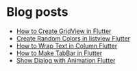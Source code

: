 # Blog posts
<!-- BLOG-POST-LIST:START -->
- [How to Create GridView in Flutter](https://flutterflux.com/how-to-create-gridview-in-flutter/)
- [Create Random Colors in listview Flutter](https://flutterflux.com/create-random-colors-in-listview-flutter/)
- [How to Wrap Text in Column Flutter](https://flutterflux.com/how-to-wrap-text-in-column-flutter/)
- [How to Make TabBar in Flutter](https://flutterflux.com/how-to-make-tabbar-in-flutter/)
- [Show Dialog with Animation Flutter](https://flutterflux.com/show-dialog-with-animation-flutter/)
<!-- BLOG-POST-LIST:END -->